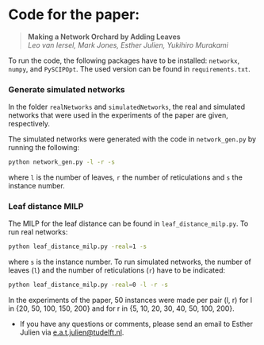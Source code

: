 # Code for the paper:
> **Making a Network Orchard by Adding Leaves**  
> *Leo van Iersel, Mark Jones, Esther Julien, Yukihiro Murakami*

To run the code, the following packages have to be installed: `networkx`, `numpy`, and `PySCIPOpt`. 
The used version can be found in `requirements.txt`.

### Generate simulated networks
In the folder `realNetworks` and `simulatedNetworks`, the real and simulated networks that were used in the experiments 
of the paper are given, respectively. 

The simulated networks were generated with the code in `network_gen.py` by running the following: 
```bash
python network_gen.py -l -r -s
```
where `l` is the number of leaves, `r` the number of reticulations and `s` the instance number.

### Leaf distance MILP
The MILP for the leaf distance can be found in `leaf_distance_milp.py`.
To run real networks:
```bash
python leaf_distance_milp.py -real=1 -s
```
where `s` is the instance number.
To run simulated networks, the number of leaves (`l`) and the number of reticulations (`r`) have to be indicated:
```bash
python leaf_distance_milp.py -real=0 -l -r -s
```
In the experiments of the paper, 50 instances were made per pair (l, r) for l in {20, 50, 100, 150, 200} and for 
r in {5, 10, 20, 30, 40, 50, 100, 200}.

- If you have any questions or comments, please send an email to Esther Julien via e.a.t.julien@tudelft.nl.